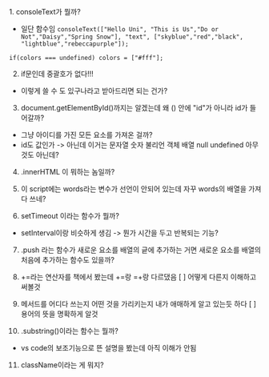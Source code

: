 
<span color="red">1. consoleText가 뭘까? 
  - 일단 함수임
  ````consoleText(["Hello Uni", "This is Us","Do or Not","Daisy","Spring Snow"], "text", ["skyblue","red","black", "lightblue","rebeccapurple"]);````
  
  ````if(colors === undefined) colors = ["#fff"];````
</span>

2. if문인데 중괄호가 없다!!! 
  - 이렇게 쓸 수 도 있구나라고 받아드리면 되는 건가?



3. document.getElementById()까지는 알겠는데 왜 () 안에 "id"가 아니라 id가 들어갈까? 
  - 그냥 아이디를 가진 모든 요소를 가져온 걸까?
  - id도 값인가 -> 아닌데 이거는 문자열 숫자 불리언 객체 배열 null undefined 아무것도 아닌데?



4. .innerHTML 이 뭐하는 놈일까?

5.   이 script에는 words라는 변수가 선언이 안되어 있는데 자꾸 words의 배열을 가져다 쓰네? 

   
6. setTimeout 이라는 함수가 뭘까?
  - setInterval이랑 비슷하게 생김 -> 뭔가 시간을 두고 반복되는 기능? 


7. .push 라는 함수가 새로운 요소를 배열의 긑에 추가하는 거면 새로운 요소를 배열의 처음에 추가하는 함수도 있을까? 

8. +=라는 연산자를 책에서 봤는데 +=랑 =+랑 다르댔음 
      [ ] 어떻게 다른지 이해하고 써볼것 

9. 메서드를 어디다 쓰는지 어떤 것을 가리키는지 내가 애매하게 알고 있는듯 하다 
      [ ] 용어의 뜻을 명확하게 알것

10.  .substring()이라는 함수는 뭘까? 
  - vs code의 보조기능으로 뜬 설명을 봤는데 아직 이해가 안됨

11. className이라는 게 뭐지?  
